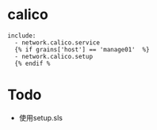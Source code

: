 # calico

```
include:
  - network.calico.service
  {% if grains['host'] == 'manage01'  %}
  - network.calico.setup
  {% endif %
```

# Todo  

- 使用setup.sls